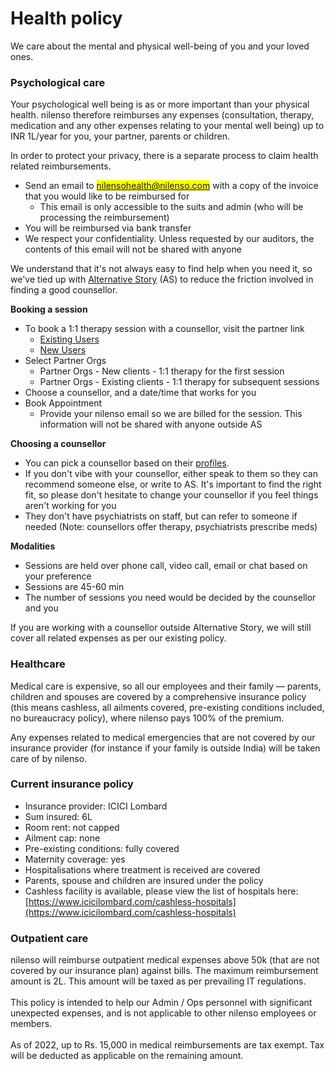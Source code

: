 # Health policy

We care about the mental and physical well-being of you and your loved ones.

### Psychological care

Your psychological well being is as or more important than your physical health. nilenso therefore reimburses any expenses (consultation, therapy, medication and any other expenses relating to your mental well being) up to INR 1L/year for you, your partner, parents or children.

In order to protect your privacy, there is a separate process to claim health related reimbursements.

* Send an email to <mark style="color:blue;">nilensohealth@nilenso.com</mark> with a copy of the invoice that you would like to be reimbursed for
  * This email is only accessible to the suits and admin (who will be processing the reimbursement)
* You will be reimbursed via bank transfer
* We respect your confidentiality. Unless requested by our auditors, the contents of this email will not be shared with anyone

We understand that it's not always easy to find help when you need it, so we've tied up with [Alternative Story](https://alternativestory.in/) (AS) to reduce the friction involved in finding a good counsellor.

**Booking a session**

* To book a 1:1 therapy session with a counsellor, visit the partner link   &#x20;
  * [Existing Users](https://thealternativestory.as.me/partnerorgexist)
  * [New Users](https://thealternativestory.as.me/partnerorgsnew)
* Select Partner Orgs
  * Partner Orgs - New clients - 1:1 therapy for the first session
  * Partner Orgs - Existing clients - 1:1 therapy for subsequent sessions
* Choose a counsellor, and a date/time that works for you
* Book Appointment
  * Provide your nilenso email so we are billed for the session. This information will not be shared with anyone outside AS

**Choosing a counsellor**

* You can pick a counsellor based on their [profiles](https://alternativestory.in/team-of-psychologists-in-bangalore-and-bombay-counselling-courses/).
* If you don't vibe with your counsellor, either speak to them so they can recommend someone else, or write to AS. It's important to find the right fit, so please don't hesitate to change your counsellor if you feel things aren't working for you
* They don't have psychiatrists on staff, but can refer to someone if needed (Note: counsellors offer therapy, psychiatrists prescribe meds)

**Modalities**

* Sessions are held over phone call, video call, email or chat based on your preference
* Sessions are 45-60 min
* The number of sessions you need would be decided by the counsellor and you

If you are working with a counsellor outside Alternative Story, we will still cover all related expenses as per our existing policy.

### Healthcare

Medical care is expensive, so all our employees and their family — parents, children and spouses are covered by a comprehensive insurance policy (this means cashless, all ailments covered, pre-existing conditions included, no bureaucracy policy), where nilenso pays 100% of the premium.

Any expenses related to medical emergencies that are not covered by our insurance provider (for instance if your family is outside India) will be taken care of by nilenso.

### Current insurance policy

* Insurance provider: ICICI Lombard
* Sum insured: 6L
* Room rent: not capped
* Ailment cap: none
* Pre-existing conditions: fully covered
* Maternity coverage: yes
* Hospitalisations where treatment is received are covered
* Parents, spouse and children are insured under the policy
* Cashless facility is available, please view the list of hospitals here: [https://www.icicilombard.com/cashless-hospitals](https://www.icicilombard.com/cashless-hospitals)

### Outpatient care

nilenso will reimburse outpatient medical expenses above 50k (that are not covered by our insurance plan) against bills. The maximum reimbursement amount is 2L. This amount will be taxed as per prevailing IT regulations.\
\
This policy is intended to help our Admin / Ops personnel with significant unexpected expenses, and is not applicable to other nilenso employees or members. \
\
As of 2022, up to Rs. 15,000 in medical reimbursements are tax exempt. Tax will be deducted as applicable on the remaining amount.
